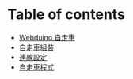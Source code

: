 # Table of contents

* [Webduino 自走車](README.md)
* [自走車組裝](line.md)
* [連線設定](wifi_setting.md)
* [自走車程式](zi-zou-che-cheng-shi.md)

